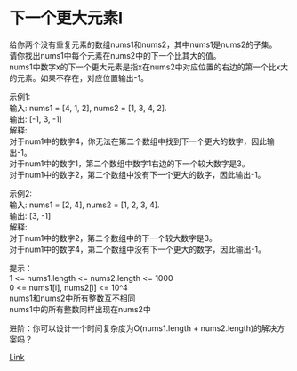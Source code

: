 <h1>下一个更大元素I</h1>

给你两个没有重复元素的数组nums1和nums2，其中nums1是nums2的子集。</br>
请你找出nums1中每个元素在nums2中的下一个比其大的值。</br>
nums1中数字x的下一个更大元素是指x在nums2中对应位置的右边的第一个比x大的元素。如果不存在，对应位置输出-1。</br>

示例1:</br>
输入: nums1 = [4, 1, 2], nums2 = [1, 3, 4, 2].</br>
输出: [-1, 3, -1]</br>
解释:</br>
对于num1中的数字4，你无法在第二个数组中找到下一个更大的数字，因此输出-1。</br>
对于num1中的数字1，第二个数组中数字1右边的下一个较大数字是3。</br>
对于num1中的数字2，第二个数组中没有下一个更大的数字，因此输出-1。</br>

示例2:</br>
输入: nums1 = [2, 4], nums2 = [1, 2, 3, 4].</br>
输出: [3, -1]</br>
解释:</br>
对于num1中的数字2，第二个数组中的下一个较大数字是3。</br>
对于num1中的数字4，第二个数组中没有下一个更大的数字，因此输出-1。</br>

提示：</br>
1 <= nums1.length <= nums2.length <= 1000</br>
0 <= nums1[i], nums2[i] <= 10^4</br>
nums1和nums2中所有整数互不相同</br>
nums1中的所有整数同样出现在nums2中</br>

进阶：你可以设计一个时间复杂度为O(nums1.length + nums2.length)的解决方案吗？</br>

[Link](https://leetcode-cn.com/problems/next-greater-element-i/)